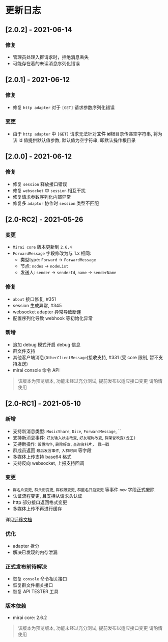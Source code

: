 # 更新日志

## \[2.0.2\] - 2021-06-14

### 修复

+ 管理员处理入群请求时，拒绝消息丢失
+ 可能存在着的未读消息序列化错误



## \[2.0.1\] - 2021-06-12

### 修复

+ 修复 `http adapter` 对于 `[GET]` 请求参数序列化错误

### 变更

+ 由于 `http adapter` 中 `[GET]` 请求无法针对**文件 id**根目录传递空字符串, 将为该 id 值提供默认值参数, 默认值为空字符串, 即默认操作根目录



## \[2.0.0\] - 2021-06-12

### 修复

+ 修复 `session` 释放接口错误
+ 修复 `websocket` 中 `session` 相互干扰
+ 修复请求参数序列化内部异常
+ 修复多 `adaptor` 协作时 `session` 类型不匹配

 

## \[2.0-RC2\] - 2021-05-26

### 变更

+ `Mirai core` 版本更新到 `2.6.4`
+ `ForwardMessage` 字段修改为与 1.x 相同: 
    + 类型type: `Forward` -> `ForwardMessage`
    + 节点: `nodes` -> `nodeList`
    + 发送人: `sender` -> `senderId`, `name` -> `senderName`

### 修复

+ `about` 接口修复, #351
+ session 生成异常, #345
+ websocket adapter 异常导致断连
+ 配置序列化导致 webhook 等初始化异常

### 新增

+ 追加 debug 模式开启 debug 信息
+ 群文件支持
+ 其他客户端消息(`OtherClientMessage`)接收支持, #331 (受 core 限制, 暂不支持发送)
+ mirai console 命令 API

> 该版本为预览版本, 功能未经过充分测试, 提前发布以适应接口变更
> 请酌情使用



## \[2.0-RC1\] - 2021-05-10

### 新增

+ 支持新消息类型: `MusicShare`, `Dice`, `ForwardMessage`, ``
+ 支持新消息事件: `好友输入状态改变`, `好友昵称改变`, `群荣誉改变(龙王)`
+ 支持新操作: `设置精华`, `删除好友`, `查询资料片`， `戳一戳`
+ 群成员返回 `最后发言事件`, `入群时间` 等字段
+ 多媒体上传支持 base64 格式
+ 支持反向 websocket, 上报支持回调

### 变更

+ `群名片变更`, `群头衔变更`, `群权限变更`, `群匿名开启变更` 等事件 `new` 字段正式废除
+ 认证流程变更, 且支持从请求头认证
+ http 部分接口返回格式变更
+ 多媒体上传不再进行缓存

详见[迁移文档](docs/misc/Migration2.md)

### 优化

+ adapter 拆分
+ 解决已发现的内存泄漏

### 正式发布前待解决

+ 恢复 `console` 命令相关接口
+ 恢复群文件相关接口
+ 恢复 API TESTER 工具

### 版本依赖

+ mirai core: 2.6.2

> 该版本为预览版本, 功能未经过充分测试, 提前发布以适应接口变更
> 请酌情使用
